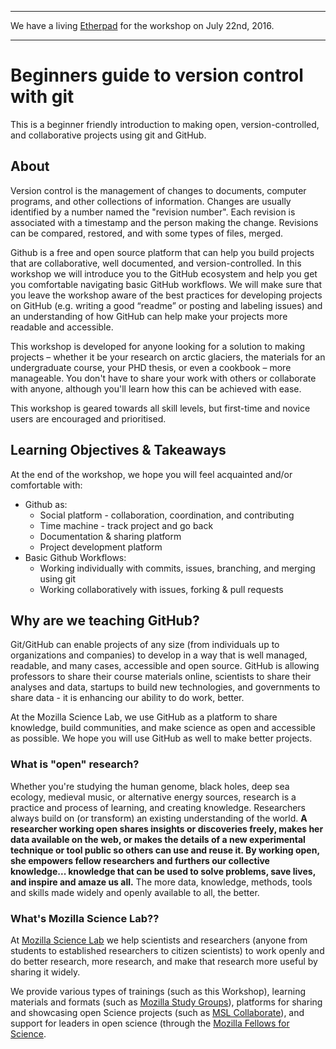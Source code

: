 ***
We have a living [Etherpad](https://public.etherpad-mozilla.org/p/2016-07-22-friendly-github-intro) for the workshop on July 22nd, 2016.
***

# Beginners guide to version control with git
This is a beginner friendly introduction to making open, version-controlled, and collaborative projects using git and GitHub.

## About

Version control is the management of changes to documents, computer programs, and other collections of information. Changes are usually identified by a number named the "revision number". Each revision is associated with a timestamp and the person making the change. Revisions can be compared, restored, and with some types of files, merged.

Github is a free and open source platform that can help you build projects that are collaborative, well documented, and version-controlled. In this workshop we will introduce you to the GitHub ecosystem and help you get you comfortable navigating basic GitHub workflows. We will make sure that you leave the workshop aware of the best practices for developing projects on GitHub (e.g. writing a good “readme” or posting and labeling issues) and an understanding of how GitHub can help make your projects more readable and accessible.

This workshop is developed for anyone looking for a solution to making projects – whether it be your research on arctic glaciers, the materials for an undergraduate course, your PHD thesis, or even a cookbook – more manageable. You don't have to share your work with others or collaborate with anyone, although you'll learn how this can be achieved with ease.

This workshop is geared towards all skill levels, but first-time and novice users are encouraged and prioritised.

## Learning Objectives & Takeaways

At the end of the workshop, we hope you will feel acquainted and/or comfortable with:

* Github as:
	* Social platform - collaboration, coordination, and contributing
	* Time machine - track project and go back
	* Documentation & sharing platform
	* Project development platform
* Basic Github Workflows:
	* Working individually with commits, issues, branching, and merging using git
	* Working collaboratively with issues, forking & pull requests

## Why are we teaching GitHub?

Git/GitHub can enable projects of any size (from individuals up to organizations and companies) to develop in a way that is well managed, readable, and many cases, accessible and open source. GitHub is allowing professors to share their course materials online, scientists to share their analyses and data, startups to build new technologies, and governments to share data - it is enhancing our ability to do work, better.

At the Mozilla Science Lab, we use GitHub as a platform to share knowledge, build communities, and make science as open and accessible as possible. We hope you will use GitHub as well to make better projects.

### What is "open" research?

Whether you're studying the human genome, black holes, deep sea ecology, medieval music,  or alternative energy sources, research is a practice and process of learning, and creating knowledge. Researchers always build on (or transform) an existing understanding of the world. **A researcher working open shares insights or discoveries freely, makes her data available on the web, or makes the details of a new experimental technique or tool public so others can use and reuse it. By working open, she empowers fellow researchers and furthers our collective knowledge... knowledge that can be used to solve problems, save lives, and inspire and amaze us all.** The more data, knowledge, methods, tools and skills made widely and openly available to all, the better.

### What's Mozilla Science Lab??
At [Mozilla Science Lab](https://mozillascience.org/) we help scientists and researchers (anyone from students to established researchers to citizen scientists) to work openly and do better research, more research, and make that research more useful by sharing it widely.  

We provide various types of trainings (such as this Workshop), learning materials and formats (such as [Mozilla Study Groups](http://mozillascience.github.io/studyGroupHandbook/)), platforms for sharing and showcasing open Science projects (such as [MSL Collaborate](https://mozillascience.org/collaborate)), and support for leaders in open science (through the [Mozilla Fellows for Science](https://mozillascience.org/fellows).
